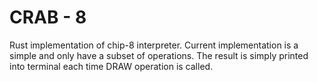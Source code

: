 # CRAB - 8

Rust implementation of chip-8 interpreter. Current implementation is a simple
and only have a subset of operations. The result is simply printed into terminal
each time DRAW operation is called.
